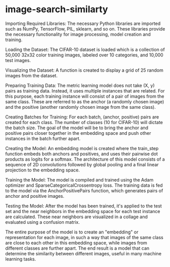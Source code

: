 # image-search-similarty

Importing Required Libraries: The necessary Python libraries are imported such as NumPy, TensorFlow, PIL, sklearn, and so on. These libraries provide the necessary functionality for image processing, model creation and training.

Loading the Dataset: The CIFAR-10 dataset is loaded which is a collection of 50,000 32x32 color training images, labeled over 10 categories, and 10,000 test images.

Visualizing the Dataset: A function is created to display a grid of 25 random images from the dataset.

Preparing Training Data: The metric learning model does not take (X, y) pairs as training data. Instead, it uses multiple instances that are related. For this purpose, each training instance will consist of a pair of images from the same class. These are referred to as the anchor (a randomly chosen image) and the positive (another randomly chosen image from the same class).

Creating Batches for Training: For each batch, (anchor, positive) pairs are created for each class. The number of classes (10 for CIFAR-10) will dictate the batch size. The goal of the model will be to bring the anchor and positive pairs closer together in the embedding space and push other instances in the batch further apart.

Creating the Model: An embedding model is created where the train_step function embeds both anchors and positives, and uses their pairwise dot products as logits for a softmax. The architecture of this model consists of a sequence of 2D convolutions followed by global pooling and a final linear projection to the embedding space.

Training the Model: The model is compiled and trained using the Adam optimizer and SparseCategoricalCrossentropy loss. The training data is fed to the model via the AnchorPositivePairs function, which generates pairs of anchor and positive images.

Testing the Model: After the model has been trained, it's applied to the test set and the near neighbors in the embedding space for each test instance are calculated. These near neighbors are visualized in a collage and evaluated using a confusion matrix.

The entire purpose of the model is to create an "embedding" or representation for each image, in such a way that images of the same class are close to each other in this embedding space, while images from different classes are further apart. The end result is a model that can determine the similarity between different images, useful in many machine learning tasks.






